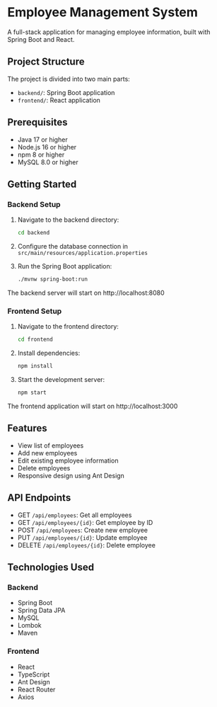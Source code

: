 # Employee Management System

A full-stack application for managing employee information, built with Spring Boot and React.

## Project Structure

The project is divided into two main parts:
- `backend/`: Spring Boot application
- `frontend/`: React application

## Prerequisites

- Java 17 or higher
- Node.js 16 or higher
- npm 8 or higher
- MySQL 8.0 or higher

## Getting Started

### Backend Setup

1. Navigate to the backend directory:
   ```bash
   cd backend
   ```

2. Configure the database connection in `src/main/resources/application.properties`

3. Run the Spring Boot application:
   ```bash
   ./mvnw spring-boot:run
   ```

The backend server will start on http://localhost:8080

### Frontend Setup

1. Navigate to the frontend directory:
   ```bash
   cd frontend
   ```

2. Install dependencies:
   ```bash
   npm install
   ```

3. Start the development server:
   ```bash
   npm start
   ```

The frontend application will start on http://localhost:3000

## Features

- View list of employees
- Add new employees
- Edit existing employee information
- Delete employees
- Responsive design using Ant Design

## API Endpoints

- GET `/api/employees`: Get all employees
- GET `/api/employees/{id}`: Get employee by ID
- POST `/api/employees`: Create new employee
- PUT `/api/employees/{id}`: Update employee
- DELETE `/api/employees/{id}`: Delete employee

## Technologies Used

### Backend
- Spring Boot
- Spring Data JPA
- MySQL
- Lombok
- Maven

### Frontend
- React
- TypeScript
- Ant Design
- React Router
- Axios 